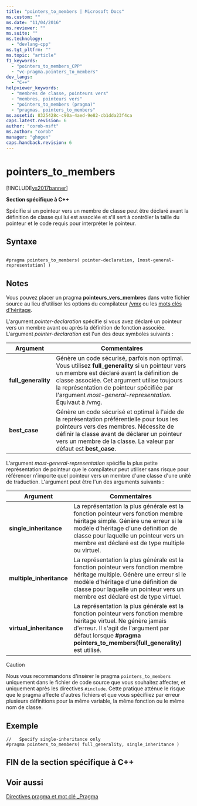 ```yaml
---
title: "pointers_to_members | Microsoft Docs"
ms.custom: ""
ms.date: "11/04/2016"
ms.reviewer: ""
ms.suite: ""
ms.technology: 
  - "devlang-cpp"
ms.tgt_pltfrm: ""
ms.topic: "article"
f1_keywords: 
  - "pointers_to_members_CPP"
  - "vc-pragma.pointers_to_members"
dev_langs: 
  - "C++"
helpviewer_keywords: 
  - "membres de classe, pointeurs vers"
  - "membres, pointeurs vers"
  - "pointers_to_members (pragma)"
  - "pragmas, pointers_to_members"
ms.assetid: 8325428c-c90a-4aed-9e82-cb1dda23f4ca
caps.latest.revision: 6
author: "corob-msft"
ms.author: "corob"
manager: "ghogen"
caps.handback.revision: 6
---
```

# pointers_to_members
[!INCLUDE[vs2017banner](../assembler/inline/includes/vs2017banner.md)]

**Section spécifique à C\+\+**  
  
 Spécifie si un pointeur vers un membre de classe peut être déclaré avant la définition de classe qui lui est associée et s'il sert à contrôler la taille du pointeur et le code requis pour interpréter le pointeur.  
  
## Syntaxe  
  
```  
  
#pragma pointers_to_members( pointer-declaration, [most-general-representation] )  
```  
  
## Notes  
 Vous pouvez placer un pragma **pointeurs\_vers\_membres** dans votre fichier source au lieu d'utiliser les options du compilateur [\/vmx](../build/reference/vmb-vmg-representation-method.md) ou les [mots clés d'héritage](../cpp/inheritance-keywords.md).  
  
 L'argument *pointer\-declaration* spécifie si vous avez déclaré un pointeur vers un membre avant ou après la définition de fonction associée.  L'argument *pointer\-declaration* est l'un des deux symboles suivants :  
  
|Argument|Commentaires|  
|--------------|------------------|  
|**full\_generality**|Génère un code sécurisé, parfois non optimal.  Vous utilisez **full\_generality** si un pointeur vers un membre est déclaré avant la définition de classe associée.  Cet argument utilise toujours la représentation de pointeur spécifiée par l'argument *most\-general\-representation*.  Équivaut à \/vmg.|  
|**best\_case**|Génère un code sécurisé et optimal à l'aide de la représentation préférentielle pour tous les pointeurs vers des membres.  Nécessite de définir la classe avant de déclarer un pointeur vers un membre de la classe.  La valeur par défaut est **best\_case**.|  
  
 L'argument *most\-general\-representation* spécifie la plus petite représentation de pointeur que le compilateur peut utiliser sans risque pour référencer n'importe quel pointeur vers un membre d'une classe d'une unité de traduction.  L'argument peut être l'un des arguments suivants :  
  
|Argument|Commentaires|  
|--------------|------------------|  
|**single\_inheritance**|La représentation la plus générale est la fonction pointeur vers fonction membre héritage simple.  Génère une erreur si le modèle d'héritage d'une définition de classe pour laquelle un pointeur vers un membre est déclaré est de type multiple ou virtuel.|  
|**multiple\_inheritance**|La représentation la plus générale est la fonction pointeur vers fonction membre héritage multiple.  Génère une erreur si le modèle d'héritage d'une définition de classe pour laquelle un pointeur vers un membre est déclaré est de type virtuel.|  
|**virtual\_inheritance**|La représentation la plus générale est la fonction pointeur vers fonction membre héritage virtuel.  Ne génère jamais d'erreur.  Il s'agit de l'argument par défaut lorsque **\#pragma pointers\_to\_members\(full\_generality\)** est utilisé.|  
  
> [!CAUTION]
>  Nous vous recommandons d'insérer le pragma `pointers_to_members` uniquement dans le fichier de code source que vous souhaitez affecter, et uniquement après les directives `#include`.  Cette pratique atténue le risque que le pragma affecte d'autres fichiers et que vous spécifiiez par erreur plusieurs définitions pour la même variable, la même fonction ou le même nom de classe.  
  
## Exemple  
  
```  
//   Specify single-inheritance only  
#pragma pointers_to_members( full_generality, single_inheritance )  
```  
  
## FIN de la section spécifique à C\+\+  
  
## Voir aussi  
 [Directives pragma et mot clé \_Pragma](../preprocessor/pragma-directives-and-the-pragma-keyword.md)